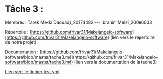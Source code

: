 # Tâche 3 :

Membres : Tarek Mekki Daouadji_20174482 --- Ibrahim Melzi_20066033

Répertoire : [https://github.com/frivar31/Makelangelo-software](https://github.com/frivar31/Makelangelo-software) (lien vers le répertoire de notre projet).

Documentation : [https://github.com/frivar31/Makelangelo-software/blob/master/tache3.md](https://github.com/frivar31/Makelangelo-software/blob/master/tache3.md) (lien vers la documentation de la tache3)

[Lien vers le fichier test.yml](https://github.com/frivar31/Makelangelo-software/blob/master/.github/workflows/test.yml)
